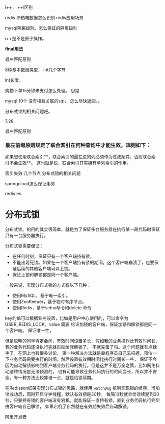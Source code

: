 
i++， ++i区别

redis 冷热电数据怎么识别
redis应用场景


mysql隔离级别，怎么保证的隔离级别

i++是不是原子操作。

**final用法**

最左匹配原则

8种基本数据类型，  int几个字节

int长度。


购物下单15分钟未支付怎么处理。 思路


mysql 10个 没有相互关联的sql， 怎么尽快返回。。

分布式锁的相关问题吧。



7.28

最左匹配原则
### 最左前缀原则规定了联合索引在何种查询中才能生效，规则如下：
如果想使用联合索引**，联合索引的最左边的列必须作为过滤条件，否则联合索引不会生效**。
这也就是说，联合索引其实拥有单列索引的作用。


索引失效
几个节点
分布式锁的相关问题

springcloud怎么保证事务

redis
es

# 分布式锁

分布式锁。的目的其实很简单，就是为了保证多台服务器在执行某一段代码时保证只有一台服务器执行。

分布式锁需要保证：
 - 在任何时刻，保证只有一个客户端持有锁。
 - 不能出现死锁。如果在一个客户端持有锁的期间，这个客户端崩溃了，也要保证后续的其他客户端可以上锁。
 - 保证上锁和解锁都是同一个客户端。

一般来说，实现分布式锁的方式有以下几种：

- 使用MySQL，基于唯一索引。
- 使用ZooKeeper，基于临时有序节点。
- 使用Redis，基于setnx命令和delete 命令

key的值可以根据业务设置，比如是用户中心使用的，可以命令为USER_REDIS_LOCK，value 需要
标识加锁的客户端，保证加锁和解锁都是同一个客户端。
保证唯一性，

但是聪明的同学肯定会问，有效时间设置多长，假如我的业务操作比有效时间长，我的业务代码还没执行完就自动给我解锁了，
不就完蛋了吗。这个问题就有点棘手了，在网上也有很多讨论，
第一种解决方法就是靠程序员自己去把握，预估一下业务代码需要执行的时间，然后设置有效期时间比执行时间长一些，
保证不会因为自动解锁影响到客户端业务代码的执行。但是这并不是万全之策，比如网络抖动这种情况是无法预测的，
也有可能导致业务代码执行的时间变长，所以并不安全。有一种方法比较靠谱一点，就是给锁续期。

在Redisson框架实现分布式锁的思路，就使用 `watchDog` 机制实现锁的续期。当加锁成功后，同时开启守护线程，默认有效期是30秒，
每隔10秒就会给锁续期到30秒，只要持有锁的客户端没有宕机，就能保证一直持有锁，直到业务代码执行完毕由客户端自己解锁，
如果宕机了自然就在有效期失效后自动解锁。

阿里开发者
[](https://www.zhihu.com/question/300767410/answer/1749442787)

